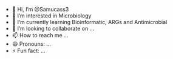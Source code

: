 - 👋 Hi, I’m @Samucass3
- 👀 I’m interested in Microbiology
- 🌱 I’m currently learning Bioinformatic, ARGs and Antimicrobial
- 💞️ I’m looking to collaborate on ...
- 📫 How to reach me ...
- 😄 Pronouns: ...
- ⚡ Fun fact: ...

<!---
Samucass3/Samucass3 is a ✨ special ✨ repository because its `README.md` (this file) appears on your GitHub profile.
You can click the Preview link to take a look at your changes.
--->
